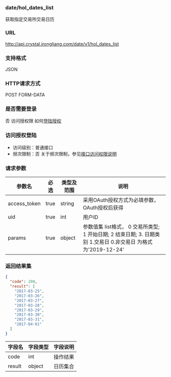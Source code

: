 ### date/hol_dates_list
获取指定交易所交易日历

### URL
http://api.crystal.irongliang.com/date/v1/hol_dates_list

### 支持格式
JSON

### HTTP请求方式
POST FORM-DATA

### 是否需要登录
否
访问授权限 如何[登陆授权](http://irongliang.com/)

### 访问授权登陆
- 访问级别：普通接口
- 频次限制：否
关于频次限制，参见[接口访问权限说明](http://irongliang.com/)

### 请求参数
参数名 | 必选| 类型及范围| 说明
---|---|---|---|
access_token  | true | string|采用OAuth授权方式为必填参数，OAuth授权后获得
uid | true | int| 用户ID
params|true| object| 参数值集 list格式， 0 交易所类型; 1 开始日期; 2 结束日期; 3. 日期类别 1.交易日 0.非交易日 为格式为'2019-12-24' 

### 返回结果集
```json
{
  "code": 200,
  "result": [
    "2017-03-25",
    "2017-03-26",
    "2017-03-27",
    "2017-03-28",
    "2017-03-29",
    "2017-03-30",
    "2017-03-31",
    "2017-04-01"
  ]
}
```

字段名|字段类型| 字段说明
---|---|---|
code  | int |操作结果
result | object  | 日历集合